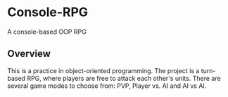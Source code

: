 # Console-RPG
A console-based OOP RPG

## Overview
This is a practice in object-oriented programming. The project is a turn-based RPG, where players are free to attack each other's units. There are several game modes to choose from: PVP, Player vs. AI and AI vs AI. 
